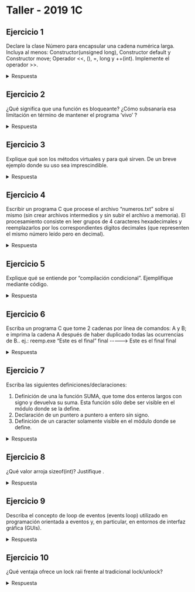 # Taller - 2019 1C


## Ejercicio 1

Declare la clase Número para encapsular una cadena numérica larga. Incluya al menos:
Constructor(unsigned long), Constructor default y Constructor move; Operador <<, (), =, long y
++(int). Implemente el operador >>.

<details>
<summary> Respuesta </summary>

```c
#ifndef __NUMERO_H__
#define __NUMERO_H__
  
class Numero {
  private:
    unsigned long nro;
  public:
    Numero(unsigned long  nro);
    Numero(const Numero& otro); //constructor por copia o default
    Numero(Numero&& otro); //constructor por movimiento
    
    std::istream operator>>(std::stream & in, Numero& nro);
    std::ostream operator<<(std::stream & out, const Numero& nro);
  
    Numero& operator=(Numero& otro); // asignacion por copia
    Numero& operator=(Numero&& otro); // asignacion por movimiento
  
    Numero& operator++(int);
    operator long() const;    
  
};
  
#endif
  
```

</details>


## Ejercicio 2

¿Qué significa que una función es bloqueante? ¿Cómo subsanaría esa limitación en término de
mantener el programa ‘vivo’ ?

<details>
<summary> Respuesta </summary>

Que una función sea bloqueante quiere decir que frena el flujo de ejecución hasta que suceda un cierto evento. Para evitar que esto ocurra se puede recurrir a la utilización de múltiples hilos: mientras uno aguarda un suceso en la función bloqueante, otro continúa con la ejecución del programa principal u otra tarea.
  
</details>

## Ejercicio 3

Explique qué son los métodos virtuales y para qué sirven. De un breve ejemplo donde su
uso sea imprescindible.

<details>
<summary> Respuesta </summary>

Por defecto, C++ resuelve a qué metodo llamar en tiempo de compilacion (static linkage). Para que lo haga en tiempo de ejecución (dynamic linkage) hay que utilizar el modificador *virtual*: esto crea VTables (tabla de métodos virtuales) que sirven para tal fin pero empeoran la performance. Esto permite hacer uso del polimorfismo basado en herencia, donde los metodos de las clases hijas reemplazan a los de las clases padre.
Un escenario en el que su uso sería imprescindible sería si se tiene por ejemplo una clase abstracta figura (tiene un método virtual puro), y varias clases hijas del estilo cuadrado, círculo, triángulo, etc. En este caso, vamos a querer que los métodos definan dependiendo de la clase hija instanciada.

</details>

## Ejercicio 4

Escribir un programa C que procese el archivo “numeros.txt” sobre sí mismo (sin crear
archivos intermedios y sin subir el archivo a memoria). El procesamiento consiste en leer
grupos de 4 caracteres hexadecimales y reemplazarlos por los correspondientes dígitos
decimales (que representen el mismo número leído pero en decimal).

<details>
<summary> Respuesta </summary>


</details>

## Ejercicio 5

Explique qué se entiende por “compilación condicional”. Ejemplifique mediante código.

<details>
<summary> Respuesta </summary>

Compilación condicional hace referencia a la compilación o no de una porcion de código en base al valor de constantes conocidas en tiempo de compilación. Al tener un '#' antepuesto, sabemos que se van a resolver en la etapa previa a la compilación, por lo que el compilador ni siquiera sabrá que allí había una porción de codigo. Por ejemplo, para evitar una inclusión cíclica puede plantearse lo siguiente:
  
  ```c
  
  #ifndef __CLASE_H__
  #define __CLASE_H__
  
  class H {
  ...
  
  }
  
  #endif
  
  ```
En este caso, si ya fue incluida la clase H, ya va a estar definido __CLASE_H__ por lo que no se compilará lo que se encuentre dentro del *ifndef* - *endif*
  
</details>

## Ejercicio 6

Escriba un programa C que tome 2 cadenas por línea de comandos: A y B; e imprima la
cadena A después de haber duplicado todas las ocurrencias de B..
ej.: reemp.exe “Este es el final” final -----> Este es el final final

<details>
<summary> Respuesta </summary>


</details>

## Ejercicio 7

Escriba las siguientes definiciones/declaraciones:
1. Definición de una la función SUMA, que tome dos enteros largos con signo y devuelva
su suma. Esta función sólo debe ser visible en el módulo donde se la define.
2. Declaración de un puntero a puntero a entero sin signo.
3. Definición de un caracter solamente visible en el módulo donde se define.

<details>
<summary> Respuesta </summary>

1.
  
  ```c
  static long int SUMA(long int a, long int b) {
     return (a + b);
  }
  ```
  
2.
  
  ```c
  
  unsigned int **a;
  
  ```
  
  3.
  
  ```c
  
  static char a = 'a';
  
  ```

</details>

## Ejercicio 8
¿Qué valor arroja sizeof(int)? Justifique .

<details>
<summary> Respuesta </summary>

`sizeof` arroja la cantidad de bytes del parámetro. Generalmente `sizeof(int) = 4` pero depende de la arquitectura y del compilador. Si nos quisieramos asegurar de esto, se podría usar `int32_t`
  
</details>

## Ejercicio 9
Describa el concepto de loop de eventos (events loop) utilizado en programación orientada
a eventos y, en particular, en entornos de interfaz gráfica (GUIs).

<details>
<summary> Respuesta </summary>

 El event loop es el encargado de leer los eventos de la cola y distribuir las tareas a los *handlers* correspondientes. Estos últimos son secciones de código que saben cómo responder a la aparicion de un evento. En entornos de interfaz gráfica, estos *handlers* deben ser compactos y rápidos. En general en este tipo de aplicaciones, el event loop corre en el hilo principal del programa

</details>

## Ejercicio 10
¿Qué ventaja ofrece un lock raii frente al tradicional lock/unlock?

<details>
<summary> Respuesta </summary>
La principal ventaja es que al salir de scope libera siempre al mutex, esto porque al ser RAII invocará a su destructor en ese momento liberando los recursos adquiridos sin hacerlo de manera explicita. Además al instanciarse en el stack, sus constructores adquieren los recursos automáticamente. De esta manera disminuimos riesgos (como olvidarse de liberarlo), se hace un programa mas robusto a errores y queda un código más simple.

</details>

